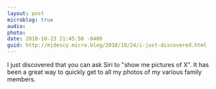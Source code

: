 ```yaml
---
layout: post
microblog: true
audio: 
photo: 
date: 2018-10-23 21:45:58 -0400
guid: http://mjdescy.micro.blog/2018/10/24/i-just-discovered.html
---
```

I just discovered that you can ask Siri to "show me pictures of X". It has been a great way to quickly get to all my photos of my various family members.
